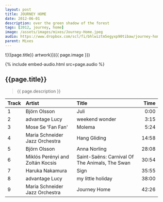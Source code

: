 ```yaml
---
layout: post
title: JOURNEY HOME
date: 2012-06-01
description: over the green shadow of the forest
tags: [2012, journey, home]
image: /assets/images/mixes/Journey-Home.jpeg
audio: https://www.dropbox.com/scl/fi/bhlwiztm5egyxp90tibaw/journey-home.mp3?rlkey=izhf4109823ij2epo1nehvib4&raw=1
parent: Mixes
---
```


![{{page.title}} artwork}]({{ page.image }})

{% include embed-audio.html src=page.audio %}

## {{page.title}}
>{{ page.description }}

| Track | Artist                            | Title                                               |   Time |
|:------|:----------------------------------|:----------------------------------------------------|-------:|
| 1     | Björn Olsson                      | Juli                                                |   0:00 |
| 2     | advantage Lucy                    | weekend wonder                                      |   3:15 |
| 3     | Mose Se 'Fan Fan'                 | Molema                                              |   5:24 |
| 4     | Maria Schneider Jazz Orchestra    | Hang Gliding                                        |  14:58 |
| 5     | Björn Olsson                      | Anna Norling                                        |  28:08 |
| 6     | Miklós Perényi and Zoltán Kocsis  | Saint-Saëns: Carnival Of The Animals, The Swan      |  30:54 |
| 7     | Haruka Nakamura                   | Sign                                                |  35:55 |
| 8     | advantage Lucy                    | my little holiday                                   |  38:00 |
| 9     | Maria Schneider Jazz Orchestra    | Journey Home                                        |  42:26 |
